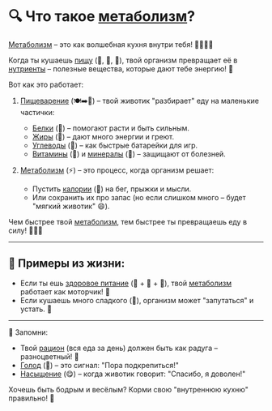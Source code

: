 # 🔍 Что такое [метаболизм](metabolism.md)?

[Метаболизм](metabolism.md) – это как волшебная кухня внутри тебя! 👩‍🍳👨‍🍳

Когда ты кушаешь [пищу](food.md) (🍎, 🥕, 🍗), твой организм превращает её в [нутриенты](nutrient.md) – полезные вещества, которые дают тебе энергию! 💪

Вот как это работает:
1. [Пищеварение](digestion.md) (🍽️➡️🧪) – твой животик "разбирает" еду на маленькие частички:
   - [Белки](protein.md) (🍗) – помогают расти и быть сильным.
   - [Жиры](fats.md) (🥑) – дают много энергии и греют.
   - [Углеводы](carbohydrates.md) (🍞) – как быстрые батарейки для игр.
   - [Витамины](vitamins.md) (🍊) и [минералы](minerals.md) (🥛) – защищают от болезней.

2. [Метаболизм](metabolism.md) (⚡) – это процесс, когда организм решает:
   - Пустить [калории](calories.md) (🔋) на бег, прыжки и мысли.
   - Или сохранить их про запас (но если слишком много – будет "мягкий животик" 😄).

Чем быстрее твой [метаболизм](metabolism.md), тем быстрее ты превращаешь еду в силу! 🏃‍♂️💨

---

## 🌟 Примеры из жизни:
- Если ты ешь [здоровое питание](healthy_eating.md) (🥗 + 🍎 + 🥦), твой [метаболизм](metabolism.md) работает как моторчик! 🚀
- Если кушаешь много сладкого (🍰), организм может "запутаться" и устать. 🐢

---

📌 Запомни:
- Твой [рацион](ration.md) (вся еда за день) должен быть как радуга – разноцветный! 🌈
- [Голод](hunger.md) (🤤) – это сигнал: "Пора подкрепиться!"
- [Насыщение](saturation.md) (😋) – когда животик говорит: "Спасибо, я доволен!"

Хочешь быть бодрым и весёлым? Корми свою "внутреннюю кухню" правильно! 🎯
